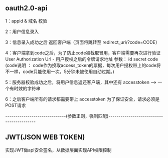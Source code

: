 ## oauth2.0-api

1：appid & 域名  校验

2：用户信息录入

3：信息录入成功之后  返回客户端（页面将跳转至 redirect_uri/?code=CODE）

4：客户端拿到code之后，为了防止code被截取冒用，客户端需要再次进行验证
	User Authorization Url - 用户授权之后的令牌请求地址
	 参数：
	 	id 
	 	secret
	 	code  (code说明 ： code作为换取access_token的票据，每次用户授权带上的code将不一样，code只能使用一次，5分钟未被使用自动过期。)

5：服务器校验成功之后，将用户信息返还客户端，其中还有 accesstoken --> 一个有时效的字符串

6：之后客户端所有的请求都需要带上 accesstoken 为了保证安全，请求必须是POST请求

------------------------------(参数正则，强制匹配)------------------------------------------

## JWT(JSON WEB TOKEN)
 实现JWT做api安全签名，从数据层面实现API权限控制
